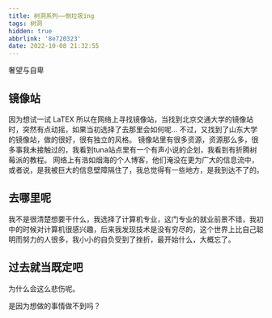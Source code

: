 ```yaml
---
title: 树洞系列——倒垃圾ing
tags: 树洞
hidden: true
abbrlink: '8e720323'
date: 2022-10-08 21:32:55
---
```

<meting-js
    server="netease"
    type="song"
    autoplay="true"
    id="188647">
</meting-js>

奢望与自卑

## 镜像站

因为想试一试 LaTEX 所以在网络上寻找镜像站，当找到北京交通大学的镜像站时，突然有点动摇，如果当初选择了去那里会如何呢...
不过，又找到了山东大学的镜像站，做的很好，很有独立的风格。
镜像站里有很多资源，资源那么多，很多事我未接触过的，我看到tuna站点里有一个有声小说的企划，我看到有折腾树莓派的教程。
网络上有浩如烟海的个人博客，他们淹没在更为广大的信息流中，或者说，是我被巨大的信息壁障隔住了，我总觉得有一些地方，是我到达不了的。

## 去哪里呢

我不是很清楚想要干什么，我选择了计算机专业，这门专业的就业前景不错，我初中的时候对计算机很感兴趣，后来我发现技术是没有穷尽的，这个世界上比自己聪明而努力的人很多，我小小的自负受到了挫折，最开始什么，大概忘了。

## 过去就当既定吧

为什么会这么悲伤呢。

是因为想做的事情做不到吗？
